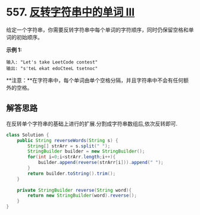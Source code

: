 #  557. [反转字符串中的单词 III](https://leetcode-cn.com/problems/reverse-words-in-a-string-iii/description/)

给定一个字符串，你需要反转字符串中每个单词的字符顺序，同时仍保留空格和单词的初始顺序。

**示例 1:**

```
输入: "Let's take LeetCode contest"
输出: "s'teL ekat edoCteeL tsetnoc" 
```

**注意：**在字符串中，每个单词由单个空格分隔，并且字符串中不会有任何额外的空格。

## 解答思路

在反转单个字符串的基础上进行的扩展.分割成字符串数组后,依次反转即可.

```java
class Solution {
    public String reverseWords(String s) {
        String[] strArr = s.split(" ");
        StringBuilder builder = new StringBuilder();
        for(int i=0;i<strArr.length;i++){
            builder.append(reverse(strArr[i])).append(" "); 
        }
        return builder.toString().trim();
    }
    
    private StringBuilder reverse(String word){
        return new StringBuilder(word).reverse();
    }
}
```

